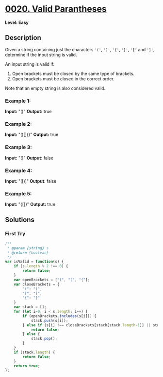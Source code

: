# [0020. Valid Parantheses](https://leetcode.com/problems/valid-parantheses/)

**Level: Easy**

## Description

Given a string containing just the characters  `'('`,  `')'`,  `'{'`,  `'}'`,  `'['`  and  `']'`, determine if the input string is valid.

An input string is valid if:

1.  Open brackets must be closed by the same type of brackets.
2.  Open brackets must be closed in the correct order.

Note that an empty string is also considered valid.

### Example 1: 

**Input:** "()" 
**Output:** true 

### Example 2: 

**Input:** "()[]{}" 
**Output:** true 

### Example 3: 

**Input:** "(]" 
**Output:** false 

### Example 4:

**Input:** "([)]" 
**Output:** false 

### Example 5:

**Input:** "{[]}" 
**Output:** true 


## Solutions

### First Try
``` js
/**
 * @param {string} s
 * @return {boolean}
 */
var isValid = function(s) {
    if (s.length % 2 !== 0) {
        return false;
    }
    var openBrackets = ["(", "[", "{"];
    var closeBrackets = {
        "(": ")",
        "[": "]",
        "{": "}"
    }
    var stack = [];
    for (let i=0; i < s.length; i++) {
        if (openBrackets.includes(s[i])) {
            stack.push(s[i]);
        } else if (s[i] !== closeBrackets[stack[stack.length-1]] || stack.length === 0 ) {
            return false;
        } else {
            stack.pop();
        }
    }
    if (stack.length) {
        return false;
    }
    return true;
};
```
